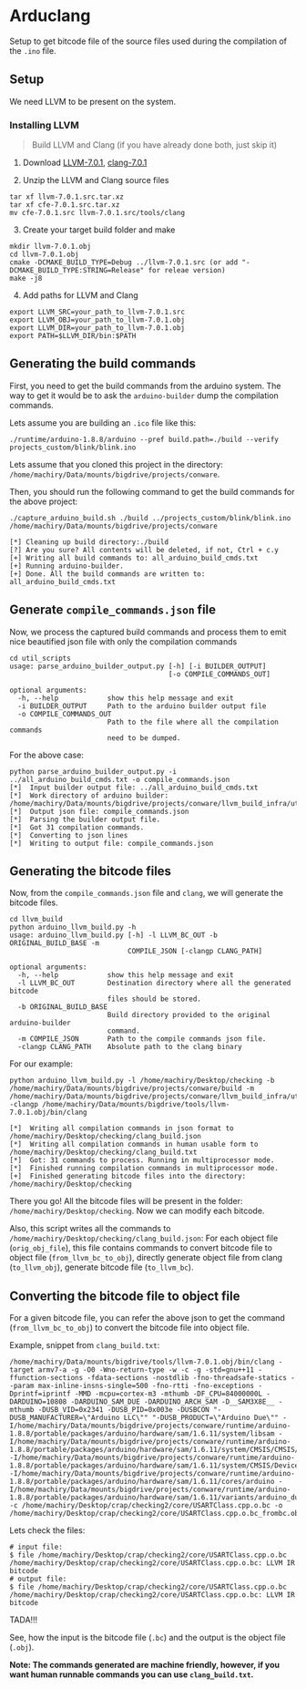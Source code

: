 # Arduclang
Setup to get bitcode file of the source files used during the compilation of the `.ino` file.

## Setup
We need LLVM to be present on the system.

### Installing LLVM
> Build LLVM and Clang (if you have already done both, just skip it)

1) Download [LLVM-7.0.1](http://releases.llvm.org/7.0.1/llvm-7.0.1.src.tar.xz), [clang-7.0.1](http://releases.llvm.org/7.0.1/cfe-7.0.1.src.tar.xz)

2) Unzip the LLVM and Clang source files
```
tar xf llvm-7.0.1.src.tar.xz
tar xf cfe-7.0.1.src.tar.xz
mv cfe-7.0.1.src llvm-7.0.1.src/tools/clang
```

3) Create your target build folder and make
```
mkdir llvm-7.0.1.obj
cd llvm-7.0.1.obj
cmake -DCMAKE_BUILD_TYPE=Debug ../llvm-7.0.1.src (or add "-DCMAKE_BUILD_TYPE:STRING=Release" for releae version)
make -j8  
```

4) Add paths for LLVM and Clang
```
export LLVM_SRC=your_path_to_llvm-7.0.1.src
export LLVM_OBJ=your_path_to_llvm-7.0.1.obj
export LLVM_DIR=your_path_to_llvm-7.0.1.obj
export PATH=$LLVM_DIR/bin:$PATH
```

## Generating the build commands
First, you need to get the build commands from the arduino system. The way to get it would be to ask the `arduino-builder` dump the compilation commands.

Lets assume you are building an `.ico` file like this:
```
./runtime/arduino-1.8.8/arduino --pref build.path=./build --verify projects_custom/blink/blink.ino
```
Lets assume that you cloned this project in the directory:
`/home/machiry/Data/mounts/bigdrive/projects/conware`.

Then, you should run the following command to get the build commands for the above project:
```
./capture_arduino_build.sh ./build ../projects_custom/blink/blink.ino /home/machiry/Data/mounts/bigdrive/projects/conware

[*] Cleaning up build directory:./build
[?] Are you sure? All contents will be deleted, if not, Ctrl + c.y
[+] Writing all build commands to: all_arduino_build_cmds.txt
[+] Running arduino-builder.
[+] Done. All the build commands are written to: all_arduino_build_cmds.txt
```

## Generate `compile_commands.json` file
Now, we process the captured build commands and process them to emit nice beautified json file with only the compilation commands
```
cd util_scripts
usage: parse_arduino_builder_output.py [-h] [-i BUILDER_OUTPUT]
                                       [-o COMPILE_COMMANDS_OUT]

optional arguments:
  -h, --help            show this help message and exit
  -i BUILDER_OUTPUT     Path to the arduino builder output file
  -o COMPILE_COMMANDS_OUT
                        Path to the file where all the compilation commands
                        need to be dumped.
```
For the above case:
```
python parse_arduino_builder_output.py -i ../all_arduino_build_cmds.txt -o compile_commands.json
[*]  Input builder output file: ../all_arduino_build_cmds.txt
[*]  Work directory of arduino builder: /home/machiry/Data/mounts/bigdrive/projects/conware/llvm_build_infra/util_scripts
[*]  Output json file: compile_commands.json
[*]  Parsing the builder output file.
[*]  Got 31 compilation commands.
[*]  Converting to json lines
[*]  Writing to output file: compile_commands.json
```

## Generating the bitcode files
Now, from the `compile_commands.json` file and `clang`, we will generate the bitcode files.
```
cd llvm_build
python arduino_llvm_build.py -h
usage: arduino_llvm_build.py [-h] -l LLVM_BC_OUT -b ORIGINAL_BUILD_BASE -m
                             COMPILE_JSON [-clangp CLANG_PATH]

optional arguments:
  -h, --help            show this help message and exit
  -l LLVM_BC_OUT        Destination directory where all the generated bitcode
                        files should be stored.
  -b ORIGINAL_BUILD_BASE
                        Build directory provided to the original arduino-builder
                        command.
  -m COMPILE_JSON       Path to the compile commands json file.
  -clangp CLANG_PATH    Absolute path to the clang binary

```
For our example:
```
python arduino_llvm_build.py -l /home/machiry/Desktop/checking -b /home/machiry/Data/mounts/bigdrive/projects/conware/build -m /home/machiry/Data/mounts/bigdrive/projects/conware/llvm_build_infra/util_scripts/compile_commands.json -clangp /home/machiry/Data/mounts/bigdrive/tools/llvm-7.0.1.obj/bin/clang

[*]  Writing all compilation commands in json format to /home/machiry/Desktop/checking/clang_build.json
[*]  Writing all compilation commands in human usable form to /home/machiry/Desktop/checking/clang_build.txt
[*]  Got: 31 commands to process. Running in multiprocessor mode.
[*]  Finished running compilation commands in multiprocessor mode.
[+]  Finished generating bitcode files into the directory: /home/machiry/Desktop/checking
```
There you go!
All the bitcode files will be present in the folder: `/home/machiry/Desktop/checking`. Now we can modify each bitcode.

Also, this script writes all the commands to `/home/machiry/Desktop/checking/clang_build.json`:
For each object file (`orig_obj_file`), this file contains commands to convert bitcode file to object file (`from_llvm_bc_to_obj`), directly generate object file from clang (`to_llvm_obj`), generate bitcode file (`to_llvm_bc`).


## Converting the bitcode file to object file
For a given bitcode file, you can refer the above json to get the command (`from_llvm_bc_to_obj`) to convert the bitcode file into object file.

Example, snippet from `clang_build.txt`:
```
/home/machiry/Data/mounts/bigdrive/tools/llvm-7.0.1.obj/bin/clang -target armv7-a -g -O0 -Wno-return-type -w -c -g -std=gnu++11 -ffunction-sections -fdata-sections -nostdlib -fno-threadsafe-statics --param max-inline-insns-single=500 -fno-rtti -fno-exceptions -Dprintf=iprintf -MMD -mcpu=cortex-m3 -mthumb -DF_CPU=84000000L -DARDUINO=10808 -DARDUINO_SAM_DUE -DARDUINO_ARCH_SAM -D__SAM3X8E__ -mthumb -DUSB_VID=0x2341 -DUSB_PID=0x003e -DUSBCON "-DUSB_MANUFACTURER=\"Arduino LLC\"" "-DUSB_PRODUCT=\"Arduino Due\"" -I/home/machiry/Data/mounts/bigdrive/projects/conware/runtime/arduino-1.8.8/portable/packages/arduino/hardware/sam/1.6.11/system/libsam -I/home/machiry/Data/mounts/bigdrive/projects/conware/runtime/arduino-1.8.8/portable/packages/arduino/hardware/sam/1.6.11/system/CMSIS/CMSIS/Include/ -I/home/machiry/Data/mounts/bigdrive/projects/conware/runtime/arduino-1.8.8/portable/packages/arduino/hardware/sam/1.6.11/system/CMSIS/Device/ATMEL/ -I/home/machiry/Data/mounts/bigdrive/projects/conware/runtime/arduino-1.8.8/portable/packages/arduino/hardware/sam/1.6.11/cores/arduino -I/home/machiry/Data/mounts/bigdrive/projects/conware/runtime/arduino-1.8.8/portable/packages/arduino/hardware/sam/1.6.11/variants/arduino_due_x -c /home/machiry/Desktop/crap/checking2/core/USARTClass.cpp.o.bc -o /home/machiry/Desktop/crap/checking2/core/USARTClass.cpp.o.bc_frombc.obj
```

Lets check the files:
```
# input file:
$ file /home/machiry/Desktop/crap/checking2/core/USARTClass.cpp.o.bc
/home/machiry/Desktop/crap/checking2/core/USARTClass.cpp.o.bc: LLVM IR bitcode
# output file:
$ file /home/machiry/Desktop/crap/checking2/core/USARTClass.cpp.o.bc
/home/machiry/Desktop/crap/checking2/core/USARTClass.cpp.o.bc: LLVM IR bitcode
```
TADA!!!

See, how the input is the bitcode file (`.bc`) and the output is the object file (`.obj`).

__Note: The commands generated are machine friendly, however, if you want human runnable commands you can use `clang_build.txt`.__

